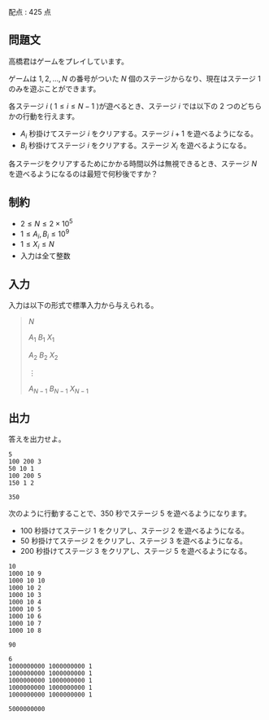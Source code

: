 配点 : $425$ 点

## 問題文

高橋君はゲームをプレイしています。

ゲームは $1,2,\ldots,N$ の番号がついた $N$ 個のステージからなり、現在はステージ $1$ のみを遊ぶことができます。

各ステージ $i$ ( $1\leq i \leq N-1$ )が遊べるとき、ステージ $i$ では以下の $2$ つのどちらかの行動を行えます。

- $A_i$ 秒掛けてステージ $i$ をクリアする。ステージ $i+1$ を遊べるようになる。
- $B_i$ 秒掛けてステージ $i$ をクリアする。ステージ $X_i$ を遊べるようになる。

各ステージをクリアするためにかかる時間以外は無視できるとき、ステージ $N$ を遊べるようになるのは最短で何秒後ですか？

## 制約

- $2 \leq N \leq 2\times 10^5$
- $1 \leq A_i, B_i \leq 10^9$
- $1 \leq X_i \leq N$
- 入力は全て整数

## 入力

入力は以下の形式で標準入力から与えられる。

> $N$
> 
> $A_1$ $B_1$ $X_1$
> 
> $A_2$ $B_2$ $X_2$
> 
> $\vdots$
> 
> $A_{N-1}$ $B_{N-1}$ $X_{N-1}$

## 出力

答えを出力せよ。  

```input1
5
100 200 3
50 10 1
100 200 5
150 1 2
```

```output1
350
```

次のように行動することで、$350$ 秒でステージ $5$ を遊べるようになります。

- $100$ 秒掛けてステージ $1$ をクリアし、ステージ $2$ を遊べるようになる。
- $50$ 秒掛けてステージ $2$ をクリアし、ステージ $3$ を遊べるようになる。
- $200$ 秒掛けてステージ $3$ をクリアし、ステージ $5$ を遊べるようになる。

```input2
10
1000 10 9
1000 10 10
1000 10 2
1000 10 3
1000 10 4
1000 10 5
1000 10 6
1000 10 7
1000 10 8
```

```output2
90
```

```input3
6
1000000000 1000000000 1
1000000000 1000000000 1
1000000000 1000000000 1
1000000000 1000000000 1
1000000000 1000000000 1
```

```output3
5000000000
```